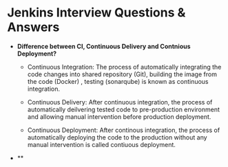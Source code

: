 # Jenkins Interview Questions & Answers

- **Difference between CI, Continuous Delivery and Contnious Deployment?**

    - Continuous Integration: The process of automatically integrating the code changes into shared repository (Git), building the image from the code (Docker) , testing (sonarqube) is known as continuous integration.
 
    - Continuous Delivery: After continuous integration, the process of automatically deilvering tested code to pre-production environment and allowing manual intervention before production deployment.
 
    - Continuous Deployment: After continous integration, the process of automatically deploying the code to the production without any manual intervention is called contiuous deployment.
 
- **
